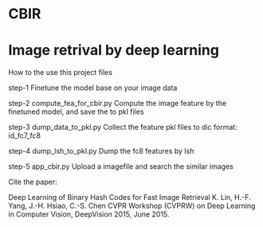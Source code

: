 # CBIR
Image retrival by deep learning
================================

How to the use this project files

step-1
Finetune the model base on your image data

step-2
compute_fea_for_cbir.py
Compute the image feature by the finetuned model, and save the to pkl files

step-3
dump_data_to_pkl.py
Collect the feature pkl files to dic format: id_fc7_fc8

step-4
dump_lsh_to_pkl.py
Dump the fc8 features by lsh

step-5
app_cbir.py
Upload a imagefile and search the similar images


Cite the paper:

Deep Learning of Binary Hash Codes for Fast Image Retrieval
K. Lin, H.-F. Yang, J.-H. Hsiao, C.-S. Chen
CVPR Workshop (CVPRW) on Deep Learning in Computer Vision, DeepVision 2015, June 2015.
